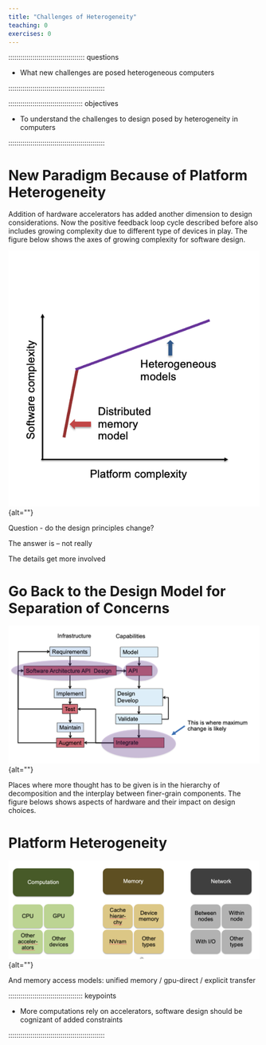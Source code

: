 ```yaml
---
title: "Challenges of Heterogeneity"
teaching: 0
exercises: 0
---
```


:::::::::::::::::::::::::::::::::::::: questions 

- What new challenges are posed heterogeneous computers

::::::::::::::::::::::::::::::::::::::::::::::::

::::::::::::::::::::::::::::::::::::: objectives

- To understand the challenges to design posed by heterogeneity in computers

::::::::::::::::::::::::::::::::::::::::::::::::




# New Paradigm Because of Platform Heterogeneity
Addition of hardware accelerators has added another dimension to
design considerations. Now the positive feedback loop cycle described
before also includes growing complexity due to different type of
devices in play. The figure below shows the axes of growing complexity
for software design.

![](fig/scale.png){alt=""}

Question \- do the design principles change?

The answer is – not really

The details get more involved

# Go Back to the Design Model for Separation of Concerns

![](fig/sepcon2.png){alt=""}

Places where more thought has to be given is in the hierarchy of
decomposition and the interplay between finer-grain components.
The figure belows shows aspects of hardware and their impact on design
choices. 

# Platform Heterogeneity

![](fig/hetero.png){alt=""}

And memory access models: unified memory / gpu\-direct / explicit transfer





::::::::::::::::::::::::::::::::::::: keypoints 

- More computations rely on accelerators, software design should be cognizant of added constraints

::::::::::::::::::::::::::::::::::::::::::::::::